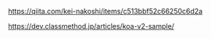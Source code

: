 https://qiita.com/kei-nakoshi/items/c513bbf52c66250c6d2a

https://dev.classmethod.jp/articles/koa-v2-sample/

